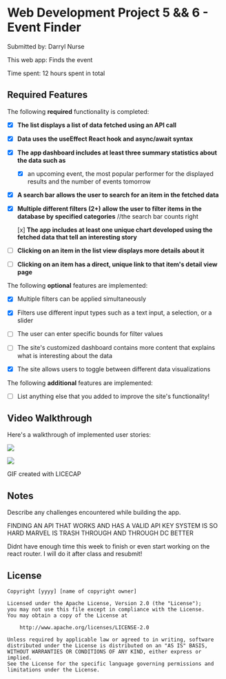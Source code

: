 # Web Development Project 5 && 6 - Event Finder

Submitted by: Darryl Nurse

This web app: Finds the event

Time spent: 12 hours spent in total

## Required Features

The following **required** functionality is completed:

- [x] **The list displays a list of data fetched using an API call**
- [x] **Data uses the useEffect React hook and async/await syntax**
- [x] **The app dashboard includes at least three summary statistics about the data such as**
  - [x] an upcoming event, the most popular performer for the displayed results and the number of events tomorrow
- [x] **A search bar allows the user to search for an item in the fetched data**
- [x] **Multiple different filters (2+) allow the user to filter items in the database by specified categories** //the search bar counts right

  [x] **The app includes at least one unique chart developed using the fetched data that tell an interesting story**
- [ ] **Clicking on an item in the list view displays more details about it**
- [ ] **Clicking on an item has a direct, unique link to that item's detail view page**

The following **optional** features are implemented:

- [x] Multiple filters can be applied simultaneously
- [x] Filters use different input types such as a text input, a selection, or a slider
- [ ] The user can enter specific bounds for filter values

- [ ] The site's customized dashboard contains more content that explains what is interesting about the data
- [x] The site allows users to toggle between different data visualizations

The following **additional** features are implemented:

* [ ] List anything else that you added to improve the site's functionality!

## Video Walkthrough

Here's a walkthrough of implemented user stories:

![](https://github.com/darrylnurse/event-finder/blob/master/eventfinder.gif)

![](https://github.com/darrylnurse/event-finder/blob/master/eventfinder2.gif)



<!-- Replace this with whatever GIF tool you used! -->
GIF created with LICECAP
<!-- Recommended tools:
[Kap](https://getkap.co/) for macOS
[ScreenToGif](https://www.screentogif.com/) for Windows
[peek](https://github.com/phw/peek) for Linux. -->

## Notes

Describe any challenges encountered while building the app.

FINDING AN API THAT WORKS AND HAS A VALID API KEY SYSTEM IS SO HARD 
MARVEL IS TRASH THROUGH AND THROUGH DC BETTER

Didnt have enough time this week to finish or even start working on the react router. I will do it after class and resubmit!

## License

    Copyright [yyyy] [name of copyright owner]

    Licensed under the Apache License, Version 2.0 (the "License");
    you may not use this file except in compliance with the License.
    You may obtain a copy of the License at

        http://www.apache.org/licenses/LICENSE-2.0

    Unless required by applicable law or agreed to in writing, software
    distributed under the License is distributed on an "AS IS" BASIS,
    WITHOUT WARRANTIES OR CONDITIONS OF ANY KIND, either express or implied.
    See the License for the specific language governing permissions and
    limitations under the License.
